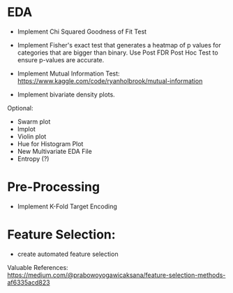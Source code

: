# EDA

- Implement Chi Squared Goodness of Fit Test

- Implement Fisher's exact test that generates a heatmap of p values for categories that are bigger than binary. Use Post FDR Post Hoc Test to ensure p-values are accurate.

- Implement Mutual Information Test: https://www.kaggle.com/code/ryanholbrook/mutual-information

- Implement bivariate density plots.

Optional:

- Swarm plot
- lmplot
- Violin plot
- Hue for Histogram Plot
- New Multivariate EDA File
- Entropy (?)

# Pre-Processing

- Implement K-Fold Target Encoding

# Feature Selection:

- create automated feature selection

Valuable References:
https://medium.com/@prabowoyogawicaksana/feature-selection-methods-af6335acd823
